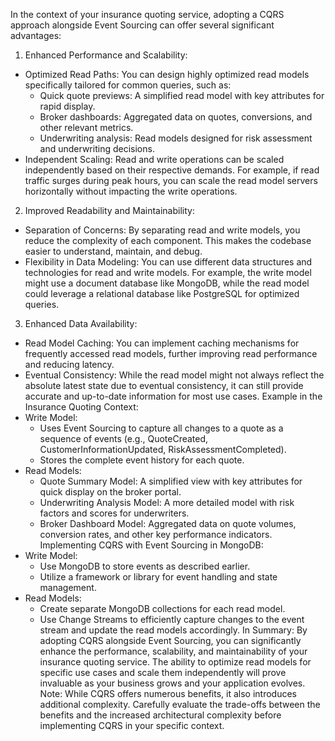 In the context of your insurance quoting service, adopting a CQRS approach alongside Event Sourcing can offer several significant advantages:
1. Enhanced Performance and Scalability:
 * Optimized Read Paths: You can design highly optimized read models specifically tailored for common queries, such as:
   * Quick quote previews: A simplified read model with key attributes for rapid display.
   * Broker dashboards: Aggregated data on quotes, conversions, and other relevant metrics.
   * Underwriting analysis: Read models designed for risk assessment and underwriting decisions.
 * Independent Scaling: Read and write operations can be scaled independently based on their respective demands. For example, if read traffic surges during peak hours, you can scale the read model servers horizontally without impacting the write operations.
2. Improved Readability and Maintainability:
 * Separation of Concerns: By separating read and write models, you reduce the complexity of each component. This makes the codebase easier to understand, maintain, and debug.
 * Flexibility in Data Modeling: You can use different data structures and technologies for read and write models. For example, the write model might use a document database like MongoDB, while the read model could leverage a relational database like PostgreSQL for optimized queries.
3. Enhanced Data Availability:
 * Read Model Caching: You can implement caching mechanisms for frequently accessed read models, further improving read performance and reducing latency.
 * Eventual Consistency: While the read model might not always reflect the absolute latest state due to eventual consistency, it can still provide accurate and up-to-date information for most use cases.
Example in the Insurance Quoting Context:
 * Write Model:
   * Uses Event Sourcing to capture all changes to a quote as a sequence of events (e.g., QuoteCreated, CustomerInformationUpdated, RiskAssessmentCompleted).
   * Stores the complete event history for each quote.
 * Read Models:
   * Quote Summary Model: A simplified view with key attributes for quick display on the broker portal.
   * Underwriting Analysis Model: A more detailed model with risk factors and scores for underwriters.
   * Broker Dashboard Model: Aggregated data on quote volumes, conversion rates, and other key performance indicators.
Implementing CQRS with Event Sourcing in MongoDB:
 * Write Model:
   * Use MongoDB to store events as described earlier.
   * Utilize a framework or library for event handling and state management.
 * Read Models:
   * Create separate MongoDB collections for each read model.
   * Use Change Streams to efficiently capture changes to the event stream and update the read models accordingly.
In Summary:
By adopting CQRS alongside Event Sourcing, you can significantly enhance the performance, scalability, and maintainability of your insurance quoting service. The ability to optimize read models for specific use cases and scale them independently will prove invaluable as your business grows and your application evolves.
Note: While CQRS offers numerous benefits, it also introduces additional complexity. Carefully evaluate the trade-offs between the benefits and the increased architectural complexity before implementing CQRS in your specific context.
